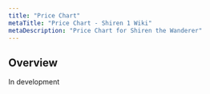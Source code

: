 ```yaml
---
title: "Price Chart"
metaTitle: "Price Chart - Shiren 1 Wiki"
metaDescription: "Price Chart for Shiren the Wanderer"
---
```


## Overview

In development
